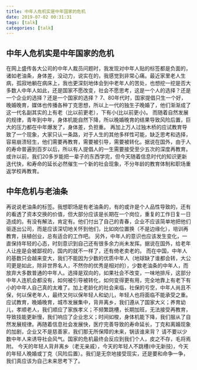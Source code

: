 ```yaml
---
title: 中年人危机实是中年国家的危机
date: 2019-07-02 00:31:31
tags: [talk]
categories: [talk]
---
```

## 中年人危机实是中年国家的危机
在网上盛传各大公司的中年人裁员问题时，我发现对中年人贴的标签都是负面的，诸如老油条，身体差，没动力，说实在的，我感觉到非常心痛。最近家里老人生病，孤寂地躺在病床上，我也更深刻地体会到中老年人的苦处，也想挖一挖是否大多数人中年人如此，还是国家不愿改变，社会不愿思考，这是一个人的选择？还是一个企业的选择？还是一个国家的选择？
7、80年代时，国家提倡只生一个好，晚婚晚育，媒体也传播各种丁克思想，所以上一代的独生子晚婚了，他们渐渐成了这一代名副其实的上有老（比以前更老），下有小(比以前更小)。
而随着自然发展的规律，青年到中年，身体机能自然下降，所以晚婚晚育的结果导致风险后置，巨大的压力都在中年爆发了，身体差，负担重。
再加上万人过独木桥的应试教育导致了一个现象，大家只认一条路，对于人生的其他多样性可能，缺乏思考和选择，容易崩溃轻生，他们需要再教育，需要被引导，需要被转化。据说在国外，由于人的寿命普遍到百岁以后，所以有人提倡人的一生需要接受至少五次的深度再教育。或许以前，我们20多岁能把一辈子的东西学完，但今天随着信息时代的知识更新迭代快，和寿命的延长必然催生一个新的社会现象，不分年龄的教育体制和职场重返学校再教育。

## 中年危机与老油条
再说说老油条的标签。我想职场是有老油条的，有的或许是个人品性导致的，还有的看透了资本交换的价值，但大部分应该是长期在一个岗位，重复的工作日复一日造成的。有没有解法，肯定有。他们付出了自己的青春，企业不应该简单地把他们驱逐出公司，而是应该深切地关怀到他们，比如岗位置换（不是边缘化），培训再教育，扶植创业，总有适合的工作吧。
另外，中年人的意识也应该发生变化，一直保持年轻的心态，时刻意识到自己还有很多余力尚未发挥。据说在国外，给老年人让座是会被鄙视的，国内的就不一样了，还有倚老卖老的。
而在中国，中年人的基数只会越来变大，我们不能因为少数的优质中年人（地球缺了谁都会转，大公司更是如此，除非世界名人，不然你的优秀是相对的），少数老油条的中年人，而放弃大多数普通的中年人。选择是双向的，如果社会不改变，一味地排斥，这部分中年人连机会都没有，如何被引导被转化，如何变得更有用，完全地靠上有老下有小的中年人自己真的太难了。加上老龄化的社会来临，社保的亏空，中年人尚且不保，何以保老年人，最终又何以保年轻人和幼儿，年轻人也将面临不能承受之重。
应试教育，晚婚晚育，城市发展集中，背井离乡，我们遵从了国家大义；养育幼儿，孝顺老人，我们顺应了家族孝义；不频繁跳槽，长期加班，无法接受再教育，导致技能更新慢，我们响应了企业忠义；时间如梭，身体机能下降，我们服从了自然发展规律。再随着信息社会发展快，医疗完善导致的寿命延长，丁克和离婚现象的加剧，企业又不是慈善家，我们那无所保障的未来，锅该谁来背？
请不要以少数中年人来诱导社会风气。国家的危机最终会反应到我们个人，皮之不存，毛将焉附。
今天的年轻人背井离乡（老无亲戚），今天的年轻人不跳槽(中无新技)，今天的年轻人晚婚或丁克（风险后置）。我们是无奈地接受现实，还是要和命争一争，我们真应该为自己未来思考下了。